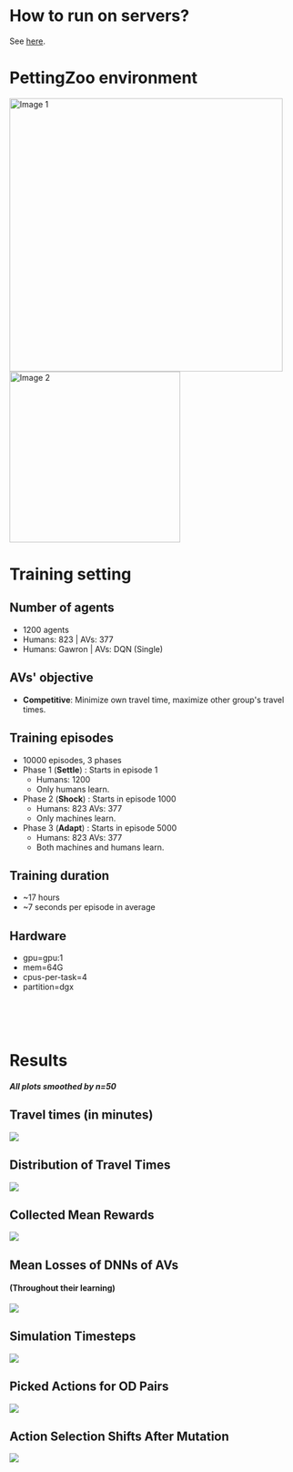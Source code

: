 # How to run on servers?

See [here](server_scripts/how_to.md).

# PettingZoo environment

<p float="left">
  <img src="images/multiple_humans_timesteps.png" alt="Image 1" width="480" />
  <img src="images/multiple_machines_timesteps.png" alt="Image 2"  width="300" />
</p>



# Training setting

## Number of agents
- 1200 agents
- Humans: 823 | AVs: 377 
- Humans: Gawron | AVs: DQN (Single)
## AVs' objective
- **Competitive**: Minimize own travel time, maximize other group's travel times.
## Training episodes
- 10000 episodes, 3 phases
- Phase 1 (**Settle**) : Starts in episode 1
    - Humans: 1200
    - Only humans learn.
- Phase 2 (**Shock**) : Starts in episode 1000
    - Humans: 823  AVs: 377 
    - Only machines learn.
- Phase 3 (**Adapt**) : Starts in episode 5000
    - Humans: 823  AVs: 377
    - Both machines and humans learn.
## Training duration
- ~17 hours
- ~7 seconds per episode in average
## Hardware
 - gpu=gpu:1
 - mem=64G
 - cpus-per-task=4
 - partition=dgx

<br><br><br>

# Results
#### *All plots smoothed by n=50*

## Travel times (in minutes)
![](readme_plots/travel_times.png)


## Distribution of Travel Times
![](readme_plots/tt_dist.png)


## Collected Mean Rewards
![](readme_plots/rewards.png)


## Mean Losses of DNNs of AVs 
#### (Throughout their learning)
![](readme_plots/losses.png)


## Simulation Timesteps
![](readme_plots/simulation_length.png)


## Picked Actions for OD Pairs
![](readme_plots/actions.png)


## Action Selection Shifts After Mutation
![](readme_plots/actions_shifts.png)
